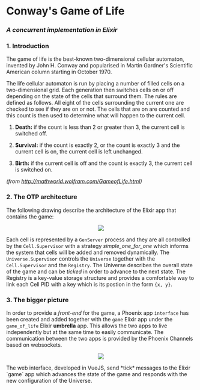 # Conway's Game of Life
### *A concurrent implementation in Elixir*


### 1. Introduction
The game of life is the best-known two-dimensional cellular automaton, invented by John H. Conway and popularised in Martin Gardner's Scientific American column starting in October 1970.

The life cellular automaton is run by placing a number of filled cells on a two-dimensional grid. Each generation then switches cells on or off depending on the state of the cells that surround them. The rules are defined as follows. All eight of the cells surrounding the current one are checked to see if they are on or not. The cells that are on are counted and this count is then used to determine what will happen to the current cell.

1. **Death:** if the count is less than 2 or greater than 3, the current cell is switched off.

2. **Survival:** if the count is exactly 2, or the count is exactly 3 and the current cell is on, the current cell is left unchanged.

3. **Birth:** if the current cell is off and the count is exactly 3, the current cell is switched on.

*(from http://mathworld.wolfram.com/GameofLife.html)*

### 2. The OTP architecture
The following drawing describe the architecture of the Elixir app that contains the game:
<p align="center"><img src="https://github.com/SimoneStefani/game-of-life/blob/master/assets/supervision_tree.png"></p>

Each cell is represented by a `GenServer` process and they are all controlled by the `Cell.Supervisor` with a strategy *simple_one_for_one* which informs the system that cells will be added and removed dynamically.
The `Universe.Supervisor` controls the `Universe` together with the `Cell.Supervisor` and the `Registry`. The Universe describes the overall state of the game and can be *ticked* in order to advance to the next state. The Registry is a key-value storage structure and provides a comfortable way to link each Cell PID with a key which is its postion in the form `{x, y}`.

### 3. The bigger picture
In order to provide a *front-end* for the game, a Phoenix app `interface` has been created and added together with the `game` Elixir app under the `game_of_life` Elixir **umbrella** app. This allows the two apps to live independently but at the same time to easily communicate. The communication between the two apps is provided by the Phoenix Channels based on websockets.
<p align="center"><img src="https://github.com/SimoneStefani/game-of-life/blob/master/assets/umbrella_app.png"></p>
The web interface, developed in VueJS, send *tick* messages to the Elixir `game` app which advances the state of the game and responds with the new configuration of the Universe.
